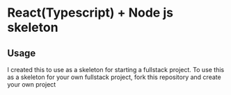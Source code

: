 # React(Typescript) + Node js skeleton

## Usage

I created this to use as a skeleton for starting a fullstack project. To use this as a skeleton for your own fullstack project, fork this repository and create your own project
